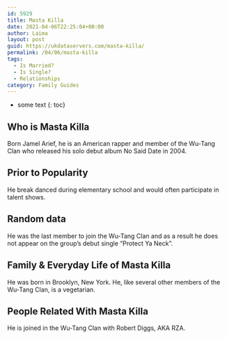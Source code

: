 ```yaml
---
id: 5929
title: Masta Killa
date: 2021-04-06T22:25:04+00:00
author: Laima
layout: post
guid: https://ukdataservers.com/masta-killa/
permalink: /04/06/masta-killa
tags:
  - Is Married?
  - Is Single?
  - Relationships
category: Family Guides
---
```


* some text
{: toc}


## Who is Masta Killa
                  
                  
                  
Born Jamel Arief, he is an American rapper and member of the Wu-Tang Clan who released his solo debut album No Said Date in 2004.
                  
              
            
              
            
                
                
                
## Prior to Popularity
                  
                  
                  
He break danced during elementary school and would often participate in talent shows.
                  
              
            
              
            
                
                
                
## Random data
                  
                  
                  
He was the last member to join the Wu-Tang Clan and as a result he does not appear on the group&#8217;s debut single &#8220;Protect Ya Neck&#8221;.
                  
              
            
              
            
                
                
                
## Family & Everyday Life of Masta Killa
                  
                  
                  
He was born in Brooklyn, New York. He, like several other members of the Wu-Tang Clan, is a vegetarian.
                  
              
            
              
            
                
                
                
## People Related With Masta Killa
                  
                  
                  
He is joined in the Wu-Tang Clan with Robert Diggs, AKA RZA.
                  
              
            
              
            
                
              
            
              
              
            
            
              
            
          
          
          